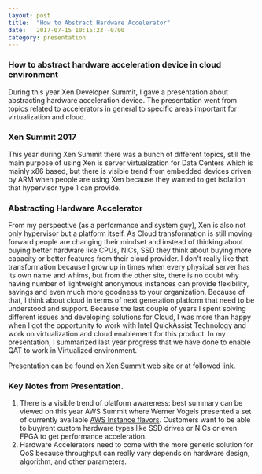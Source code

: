 ```yaml
---
layout: post
title:  "How to Abstract Hardware Accelerator"
date:   2017-07-15 10:15:23 -0700
category: presentation
---
```


### How to abstract hardware acceleration device in cloud environment
During this year Xen Developer Summit, I gave a presentation about abstracting hardware acceleration device. The presentation went from topics related to accelerators in general to specific areas important for virtualization and cloud.

<!-- more -->
### Xen Summit 2017
This year during Xen Summit there was a bunch of different topics, still the main purpose of using Xen is server virtualization for Data Centers which is mainly x86 based, but there is visible trend from embedded devices driven by ARM when people are using Xen because they wanted to get isolation that hypervisor type 1 can provide. 

### Abstracting Hardware Accelerator
From my perspective (as a performance and system guy), Xen is also not only hypervisor but a platform itself. As Cloud transformation is still moving forward people are changing their mindset and instead of thinking about buying better hardware like CPUs, NICs, SSD they think about buying more capacity or better features from their cloud provider.
I don't really like that transformation because I grow up in times when every physical server has its own name and whims, but from the other site, there is no doubt why having number of lightweight anonymous instances can provide flexibility, savings and even much more goodness to your organization. Because of that, I think about cloud in terms of next generation platform that need to be understood and support.
Because the last couple of years I spent solving different issues and developing solutions for Cloud, I was more than happy when I got the opportunity to work with Intel QuickAssist Technology and work on virtualization and cloud enablement for this product. In my presentation, I summarized last year progress that we have done to enable QAT to work in Virtualized environment.

Presentation can be found on [Xen Summit web site](https://schd.ws/hosted_files/xendeveloperanddesignsummit2017/6d/XenDevSummit17_AHDIC_mgrochowski.pdf) or at followed [link](http://res.cloudinary.com/gotocco/image/upload/v1500758597/XenDevSummit17_AHDIC_mgrochowski_cloiqc.pdf).

### Key Notes from Presentation.

1. There is a visible trend of platform awareness: best summary can be viewed on this year AWS Summit where Werner Vogels presented a set of currently available [AWS Instance flavors](https://www.youtube.com/watch?v=RpPf38L0HHU&t=24m30s). Customers want to be able to buy/rent custom hardware types like SSD drives or NICs or even FPGA to get performance acceleration.
2. Hardware Accelerators need to come with the more generic solution for QoS because throughput can really vary depends on hardware design, algorithm, and other parameters.
